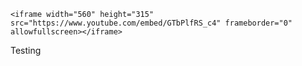 	<iframe width="560" height="315" src="https://www.youtube.com/embed/GTbPlfRS_c4" frameborder="0" allowfullscreen></iframe>
Testing

